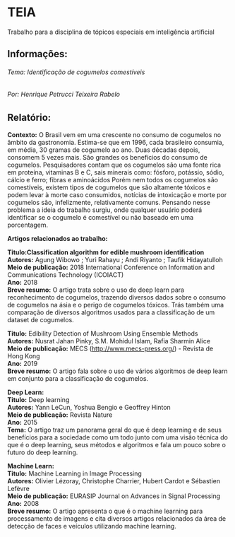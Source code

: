 # TEIA
Trabalho para a disciplina de tópicos especiais em inteligência artificial

## Informações:

###### Tema: Identificação de cogumelos comestíveis
###### Por: Henrique Petrucci Teixeira Rabelo

## Relatório:

**Contexto:** O Brasil vem em uma crescente no consumo de cogumelos no âmbito da gastronomia. Estima-se que em 1996, cada brasileiro consumia, em média, 30 gramas de cogumelo ao ano. Duas décadas depois, consomem 5 vezes mais.
São grandes os benefícios do consumo de cogumelos. 
Pesquisadores contam que os cogumelos são uma fonte rica em proteína, vitaminas B e C, sais minerais como: fósforo, potássio, sódio, cálcio e ferro; fibras e aminoácidos
Porém nem todos os cogumelos são comestíveis, existem  tipos de cogumelos que são altamente tóxicos e podem levar à morte caso consumidos, notícias de intoxicação e morte por cogumelos são, infelizmente,  relativamente comuns.
Pensando nesse problema a ideia do trabalho surgiu, onde qualquer usuário poderá identificar se o cogumelo é comestível ou não baseado em uma porcentagem.

**Artigos relacionados ao trabalho:**

**Titulo:Classification algorithm for edible mushroom identification**  
**Autores:** Agung Wibowo ; Yuri Rahayu ; Andi Riyanto ; Taufik Hidayatulloh  
**Meio de publicação:** 2018 International Conference on Information and Communications Technology (ICOIACT)  
**Ano:** 2018  
**Breve resumo:** O artigo trata sobre o uso de deep learn para reconhecimento de cogumelos, trazendo diversos dados sobre o consumo de cogumelos na ásia e o perigo de cogumelos tóxicos. Trás também uma comparação de diversos algoritmos usados para a classificação de um dataset de cogumelos.  
  
**Titulo:** Edibility Detection of Mushroom Using Ensemble Methods  
**Autores:** Nusrat Jahan Pinky, S.M. Mohidul Islam, Rafia Sharmin Alice  
**Meio de publicação:** MECS (http://www.mecs-press.org/) - Revista de Hong Kong  
**Ano:** 2019  
**Breve resumo:** O artigo fala sobre o uso de vários algoritmos de deep learn em conjunto para a classificação de cogumelos.  
  
**Deep Learn:**  
**Titulo:** Deep learning  
**Autores:** Yann LeCun, Yoshua Bengio e Geoffrey Hinton  
**Meio de publicação:** Revista Nature  
**Ano:** 2015  
**Tema:** O artigo traz um panorama geral do que é deep learning e de seus benefícios para a sociedade como um todo junto com uma visão técnica do que é o deep learning, seus métodos e algoritmos e fala um pouco sobre o futuro do deep learning.  
  
**Machine Learn:**  
**Titulo:** Machine Learning in Image Processing  
**Autores:** Olivier Lézoray, Christophe Charrier, Hubert Cardot e Sébastien Lefèvre  
**Meio de publicação:** EURASIP Journal on Advances in Signal Processing  
**Ano:** 2008  
**Breve resumo:** O artigo apresenta o que é o machine learning para processamento de imagens e cita diversos artigos relacionados da área de detecção de faces e veículos utilizando machine learning.   




